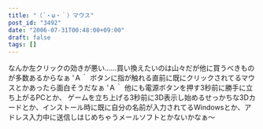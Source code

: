 ```yaml
---
title: "（´・ω・｀）マウス"
post_id: "3492"
date: "2006-07-31T00:48:00+09:00"
draft: false
tags: []
---
```



なんか左クリックの効きが悪い……買い換えたいのは山々だが他に買うべきものが多数あるからなぁ 'Ａ｀ ボタンに指が触れる直前に既にクリックされてるマウスとかあったら面白そうだなぁ 'Ａ｀ 他にも電源ボタンを押す3秒前に勝手に立ち上がるPCとか、 ゲームを立ち上げる3秒前に3D表示し始めるせっかちな3Dカードとか、インストール時に既に自分の名前が入力されてるWindowsとか、アドレス入力中に送信しはじめちゃうメールソフトとかないかなぁ～
